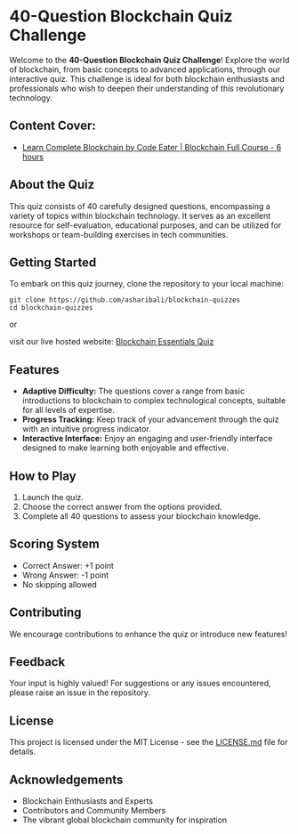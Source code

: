 # 40-Question Blockchain Quiz Challenge

Welcome to the **40-Question Blockchain Quiz Challenge**! Explore the world of blockchain, from basic concepts to advanced applications, through our interactive quiz. This challenge is ideal for both blockchain enthusiasts and professionals who wish to deepen their understanding of this revolutionary technology.

## Content Cover:
- [Learn Complete Blockchain by Code Eater | Blockchain Full Course - 6 hours ](https://www.youtube.com/watch?v=6aF6p2VUORE) 

## About the Quiz
This quiz consists of 40 carefully designed questions, encompassing a variety of topics within blockchain technology. It serves as an excellent resource for self-evaluation, educational purposes, and can be utilized for workshops or team-building exercises in tech communities.

## Getting Started
To embark on this quiz journey, clone the repository to your local machine:
```
git clone https://github.com/asharibali/blockchain-quizzes
cd blockchain-quizzes
```
or 

visit our live hosted website:
[Blockchain Essentials Quiz](https://blockchain-essentials-quiz.com/)

## Features
- **Adaptive Difficulty:** The questions cover a range from basic introductions to blockchain to complex technological concepts, suitable for all levels of expertise.
- **Progress Tracking:** Keep track of your advancement through the quiz with an intuitive progress indicator.
- **Interactive Interface:** Enjoy an engaging and user-friendly interface designed to make learning both enjoyable and effective.

## How to Play
1. Launch the quiz.
2. Choose the correct answer from the options provided.
3. Complete all 40 questions to assess your blockchain knowledge.

## Scoring System
- Correct Answer: +1 point
- Wrong Answer: -1 point
- No skipping allowed

## Contributing
We encourage contributions to enhance the quiz or introduce new features!

## Feedback
Your input is highly valued! For suggestions or any issues encountered, please raise an issue in the repository.

## License
This project is licensed under the MIT License - see the [LICENSE.md](LICENSE.md) file for details.

## Acknowledgements
- Blockchain Enthusiasts and Experts
- Contributors and Community Members
- The vibrant global blockchain community for inspiration

